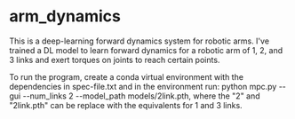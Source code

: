 # arm_dynamics
This is a deep-learning forward dynamics system for robotic arms. I've trained a DL model to learn forward dynamics for a robotic arm of 1, 2, and 3 links and exert torques on joints to reach certain points.

To run the program, create a conda virtual environment with the dependencies in spec-file.txt and in the environment run: 
python mpc.py --gui --num_links 2 --model_path models/2link.pth, where the "2" and "2link.pth" can be replace with the equivalents for 1 and 3 links.

